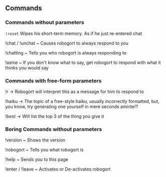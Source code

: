 ## Commands

### Commands without parameters

`!reset` Wipes his short-term memory. As if he just re-entered chat

!chat / !unchat ~ Causes robogort to always respond to you

!chatting ~ Tells you who robogort is always responding to

!asme ~ If you don't know what to say, get robogort to respond with what it thinks you would say


### Commands with free-form parameters

!r -> Robogort will interpret this as a message for him to respond to

!haiku -> The topic of a free-style haiku, usually incorrectly formatted, but, you know, try generating one yourself in mere seconds amirite!?

!best -> Will list the top 3 of the thing you give it

### Boring Commands without parameters

!version ~ Shows the version

!robogort ~ Tells you what robogort is

!help ~ Sends you to this page

!enter / !leave ~ Activates or De-activates robogort
